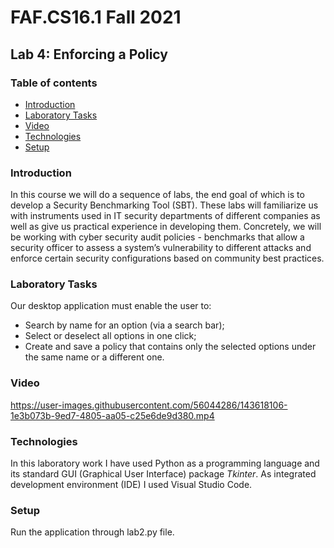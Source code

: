 # FAF.CS16.1 Fall 2021
## Lab 4: Enforcing a Policy
### Table of contents
* [Introduction](#introduction)
* [Laboratory Tasks](#lab-tasks)
* [Video](#video)
* [Technologies](#technologies)
* [Setup](#setup)
### Introduction
In this course we will do a sequence of labs, the end goal of which is to develop a Security Benchmarking Tool (SBT). These labs will familiarize us with instruments used in IT security departments of different companies as well as give us practical experience in developing them. Concretely, we will be working with cyber security audit policies - benchmarks that allow a security officer to assess a system’s vulnerability to different attacks and enforce certain security configurations based on community best practices.

### Laboratory Tasks
Our desktop application must enable the user to:
* Search by name for an option (via a search bar);
* Select or deselect all options in one click;
* Create and save a policy that contains only the selected options under the same name or
a different one.


### Video




https://user-images.githubusercontent.com/56044286/143618106-1e3b073b-9ed7-4805-aa05-c25e6de9d380.mp4



### Technologies
In this laboratory work I have used Python as a programming language and its standard GUI (Graphical User Interface) package *Tkinter*. As integrated development environment (IDE) I used Visual Studio Code.

### Setup
Run the application through lab2.py file.
